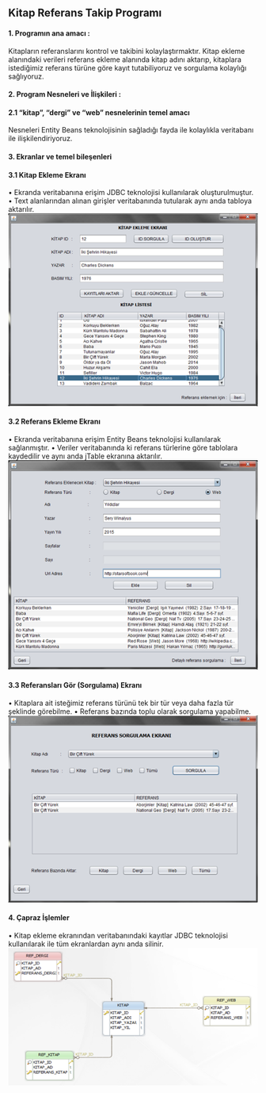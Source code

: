 ## Kitap Referans Takip Programı

#### 1. Programın ana amacı :
Kitapların referanslarını kontrol ve takibini kolaylaştırmaktır. Kitap ekleme alanındaki verileri referans ekleme alanında kitap adını aktarıp, kitaplara istediğimiz referans türüne göre kayıt tutabiliyoruz ve sorgulama kolaylığı sağlıyoruz.
#### 2. Program Nesneleri ve İlişkileri :
#### 2.1	“kitap”, “dergi” ve “web” nesnelerinin temel amacı
Nesneleri Entity Beans teknolojisinin sağladığı fayda ile kolaylıkla veritabanı ile ilişkilendiriyoruz.
#### 3. Ekranlar ve temel bileşenleri
#### 3.1	Kitap Ekleme Ekranı 
•	Ekranda veritabanına erişim JDBC teknolojisi kullanılarak oluşturulmuştur.
•	Text alanlarından alınan girişler veritabanında tutularak aynı anda tabloya aktarılır.<br>
![1](https://github.com/ibrahimyyildirim/BookReferenceManagement/blob/master/img/1.png)<br>
#### 3.2	Referans Ekleme Ekranı
•	Ekranda veritabanına erişim Entity Beans teknolojisi kullanılarak sağlanmıştır.
•	Veriler veritabanında ki referans türlerine göre tablolara kaydedilir ve aynı anda jTable ekranına aktarılır.<br>
![2](https://github.com/ibrahimyyildirim/BookReferenceManagement/blob/master/img/2.png)<br>
#### 3.3	Referansları Gör (Sorgulama) Ekranı 
•	Kitaplara ait isteğimiz referans türünü tek bir tür veya daha fazla tür şeklinde görebilme.
•	Referans bazında toplu olarak sorgulama yapabilme.<br>
![3](https://github.com/ibrahimyyildirim/BookReferenceManagement/blob/master/img/3.png)<br>
#### 4. Çapraz İşlemler 
•	Kitap ekleme ekranından veritabanındaki kayıtlar JDBC teknolojisi kullanılarak ile tüm ekranlardan aynı anda silinir.<br>
![3](https://github.com/ibrahimyyildirim/BookReferenceManagement/blob/master/img/4.png)<br>
